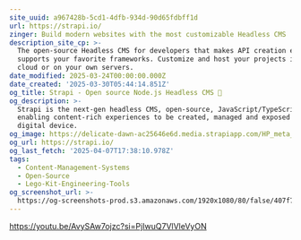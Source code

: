 ```yaml
---
site_uuid: a967428b-5cd1-4dfb-934d-90d65fdbff1d
url: https://strapi.io/
zinger: Build modern websites with the most customizable Headless CMS
description_site_cp: >-
  The open-source Headless CMS for developers that makes API creation easy, and
  supports your favorite frameworks. Customize and host your projects in the
  cloud or on your own servers.
date_modified: 2025-03-24T00:00:00.000Z
date_created: '2025-03-30T05:44:14.851Z'
og_title: Strapi - Open source Node.js Headless CMS 🚀
og_description: >-
  Strapi is the next-gen headless CMS, open-source, JavaScript/TypeScript,
  enabling content-rich experiences to be created, managed and exposed to any
  digital device.
og_image: https://delicate-dawn-ac25646e6d.media.strapiapp.com/HP_meta_b32f546a40.png
og_url: https://strapi.io/
og_last_fetch: '2025-04-07T17:38:10.978Z'
tags:
  - Content-Management-Systems
  - Open-Source
  - Lego-Kit-Engineering-Tools
og_screenshot_url: >-
  https://og-screenshots-prod.s3.amazonaws.com/1920x1080/80/false/407f720fd5c830ad860e0d85debde08f7478c0aade2a241d5306ccee6e9aaeac.jpeg
---
```


https://youtu.be/AvySAw7ojzc?si=PjIwuQ7VlVleVyON
